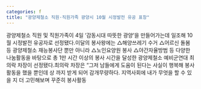 ```yaml
---
categories: f
title: "광양제철소 직원·직원가족 광양시 10월 시정발전 유공 표창"
---
```

광양제철소 직원 및 직원가족이 4일 ‘감동시대 따뜻한 광양’을 만들어가는데 일조해 10월 시정발전 유공자로 선정됐다.이달의 봉사왕에는 △해양쓰레기 수거 △어르신 돌봄 등 광양제철소 재능봉사단 뿐만 아니라 △노인요양원 봉사 △야간자율방범 등 다양한 나눔활동을 바탕으로 총 1만 시간 이상의 봉사 시간을 달성한 광양제철소 예비군연대 최의락 차장이 선정됐다.최의락 차장은 “그저 남들에게 도움이 된다는 사실이 행복해 봉사활동을 했을 뿐인데 상 까지 받게 되어 감개무량하다. 지역사회에 내가 무엇을 할 수 있을 지 더 고민해보며 꾸준히 봉사활동